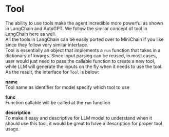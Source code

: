 # Tool

The ability to use tools make the agent incredible more powerful as shown in LangChain and
AutoGPT. We follow the similar concept of tool in LangChain here as well.    
All the tools in LangChain can be easily ported over to MiniChain if you like since they follow
very similar interface.  
Tool is essentially an object that implements a `run` function that takes in a dictionary of
kwargs. Since input parsing can be reused, in most cases, user would just need to pass the
callable function to create a new tool, while LLM will generate the inputs on the fly when it
needs to use the tool. As the result, the interface for `Tool` is below:

**name**  
Tool name as identifier for model specify which tool to use

**func**  
Function callable will be called at the `run` function

**description**  
To make it easy and descriptive for LLM model to understand when it should use this tool, it
would be great to have a description for proper tool usage.
